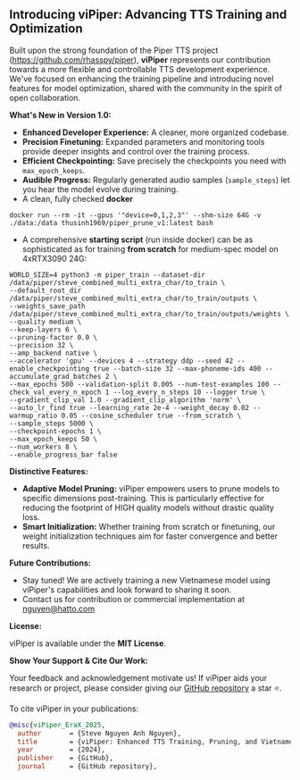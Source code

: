 ## Introducing viPiper: Advancing TTS Training and Optimization

Built upon the strong foundation of the Piper TTS project (https://github.com/rhasspy/piper), **viPiper** represents our contribution towards a more flexible and controllable TTS development experience. We've focused on enhancing the training pipeline and introducing novel features for model optimization, shared with the community in the spirit of open collaboration.

**What's New in Version 1.0:**

*   **Enhanced Developer Experience:** A cleaner, more organized codebase.
*   **Precision Finetuning:** Expanded parameters and monitoring tools provide deeper insights and control over the training process.
*   **Efficient Checkpointing:** Save precisely the checkpoints you need with `max_epoch_keeps`.
*   **Audible Progress:** Regularly generated audio samples (`sample_steps`) let you hear the model evolve during training.
*   A clean, fully checked **docker**
```
docker run --rm -it --gpus '"device=0,1,2,3"' --shm-size 64G -v ./data:/data thusinh1969/piper_prune_v1:latest bash
```
*   A comprehensive **starting script** (run inside docker) can be as sophisticated as for training **from scratch** for medium-spec model on 4xRTX3090 24G:
```
WORLD_SIZE=4 python3 -m piper_train --dataset-dir /data/piper/steve_combined_multi_extra_char/to_train \
--default_root_dir  /data/piper/steve_combined_multi_extra_char/to_train/outputs \
--weights_save_path /data/piper/steve_combined_multi_extra_char/to_train/outputs/weights \
--quality medium \
--keep-layers 6 \
--pruning-factor 0.0 \
--precision 32 \
--amp_backend native \
--accelerator 'gpu' --devices 4 --strategy ddp --seed 42 --enable_checkpointing true --batch-size 32 --max-phoneme-ids 400 --accumulate_grad_batches 2 \
--max_epochs 500 --validation-split 0.005 --num-test-examples 100 --check_val_every_n_epoch 1 --log_every_n_steps 10 --logger true \
--gradient_clip_val 1.0 --gradient_clip_algorithm 'norm' \
--auto_lr_find true --learning_rate 2e-4 --weight_decay 0.02 --warmup_ratio 0.05 --cosine_scheduler true --from_scratch \
--sample_steps 5000 \
--checkpoint-epochs 1 \
--max_epoch_keeps 50 \
--num_workers 8 \
--enable_progress_bar false
```

**Distinctive Features:**

*   **Adaptive Model Pruning:** viPiper empowers users to prune models to specific dimensions post-training. This is particularly effective for reducing the footprint of HIGH quality models without drastic quality loss.
*   **Smart Initialization:** Whether training from scratch or finetuning, our weight initialization techniques aim for faster convergence and better results.

**Future Contributions:**
*  Stay tuned! We are actively training a new Vietnamese model using viPiper's capabilities and look forward to sharing it soon.
*  Contact us for contribution or commercial implementation at nguyen@hatto.com

**License:**

viPiper is available under the **MIT License**.

**Show Your Support & Cite Our Work:**

Your feedback and acknowledgement motivate us! If viPiper aids your research or project, please consider giving our [GitHub repository](https://github.com/EraX-AI/viF5TTS) a star ⭐.

To cite viPiper in your publications:

```bibtex
@misc{viPiper_EraX_2025,
  author       = {Steve Nguyen Anh Nguyen},
  title        = {viPiper: Enhanced TTS Training, Pruning, and Vietnamese Voice Synthesis},
  year         = {2024},
  publisher    = {GitHub},
  journal      = {GitHub repository},
